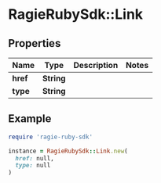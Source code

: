 # RagieRubySdk::Link

## Properties

| Name | Type | Description | Notes |
| ---- | ---- | ----------- | ----- |
| **href** | **String** |  |  |
| **type** | **String** |  |  |

## Example

```ruby
require 'ragie-ruby-sdk'

instance = RagieRubySdk::Link.new(
  href: null,
  type: null
)
```

